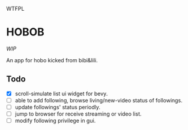 <a href="http://www.wtfpl.net/"><img
       src="http://www.wtfpl.net/wp-content/uploads/2012/12/wtfpl-badge-4.png"
       width="80" height="15" alt="WTFPL" /></a>

# HOBOB

*WIP*

An app for hobo kicked from bibi&lili.

## Todo

- [x] scroll-simulate list ui widget for bevy.
- [ ] able to add following, browse living/new-video status of followings.
- [ ] update followings' status periodly.
- [ ] jump to browser for receive streaming or video list.
- [ ] modify following privilege in gui.
